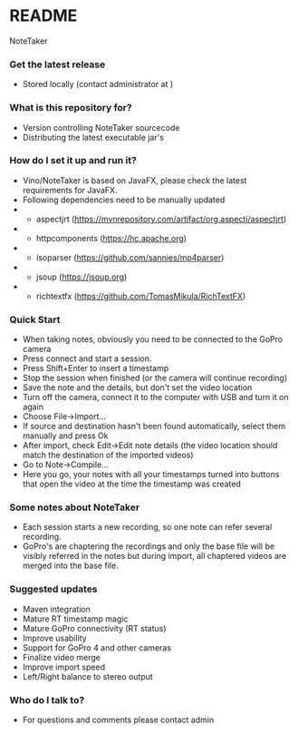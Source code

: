 # README #

NoteTaker

### Get the latest release ###
* Stored locally (contact administrator at <email>)

### What is this repository for? ###

* Version controlling NoteTaker sourcecode
* Distributing the latest executable jar's

### How do I set it up and run it? ###

* Vino/NoteTaker is based on JavaFX, please check the latest requirements for JavaFX.
* Following dependencies need to be manually updated
* - aspectjrt (https://mvnrepository.com/artifact/org.aspectj/aspectjrt)
* - httpcomponents (https://hc.apache.org)
* - isoparser (https://github.com/sannies/mp4parser)
* - jsoup (https://jsoup.org)
* - richtextfx (https://github.com/TomasMikula/RichTextFX)


### Quick Start ###

* When taking notes, obviously you need to be connected to the GoPro camera
* Press connect and start a session.
* Press Shift+Enter to insert a timestamp
* Stop the session when finished (or the camera will continue recording)
* Save the note and the details, but don't set the video location
* Turn off the camera, connect it to the computer with USB and turn it on again
* Choose File->Import...
* If source and destination hasn't been found automatically, select them manually and press Ok 
* After import, check Edit->Edit note details (the video location should match the destination of the imported videos)
* Go to Note->Compile...
* Here you go, your notes with all your timestamps turned into buttons that open the video at the time the timestamp was created

### Some notes about NoteTaker ###

* Each session starts a new recording, so one note can refer several recording.
* GoPro's are chaptering the recordings and only the base file will be visibly referred in the notes but during import, all chaptered videos are merged into the base file.

### Suggested updates ###

* Maven integration 
* Mature RT timestamp magic
* Mature GoPro connectivity (RT status)
* Improve usability
* Support for GoPro 4 and other cameras
* Finalize video merge
* Improve import speed
* Left/Right balance to stereo output

### Who do I talk to? ###

* For questions and comments please contact admin